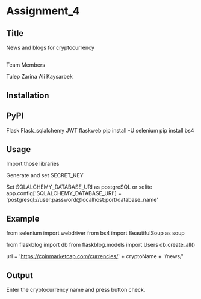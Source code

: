 # Assignment_4
## Title
News and blogs for cryptocurrency

##
Team Members

Tulep Zarina
Ali Kaysarbek
## Installation
## PyPI
Flask
Flask_sqlalchemy
JWT
flaskweb
pip install -U selenium
pip install bs4

## Usage

Import those libraries

Generate and set SECRET_KEY


Set SQLALCHEMY_DATABASE_URI as postgreSQL or sqlite
app.config['SQLALCHEMY_DATABASE_URI'] = 'postgresql://user:password@localhost:port/database_name'



## Example

from selenium import webdriver
from bs4 import BeautifulSoup as soup


from flaskblog import db
from flaskblog.models import Users
db.create_all()

url = 'https://coinmarketcap.com/currencies/' + cryptoName + '/news/'



## Output
Enter the cryptocurrency name and press button check.
